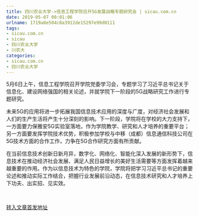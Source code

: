 ```yaml
---
title: 四川农业大学->信息工程学院召开5G发展战略专题研究会 | sicau.com.cn
date: 2019-05-07 00:01:06
urlname: 1719a8e504c8a3912de15297e99d0111
tags: 
- sicau.com.cn
- sicau
- 四川农业大学
- 川农大
categories:
- sicau.com.cn
- 四川农业大学
---
```


5月6日上午，信息工程学院召开学院党委学习会，专题学习了习近平总书记关于信息化、建设网络强国的相关论述，并就学院下一阶段的5G战略研究工作进行专题研究。

未来5G的应用将进一步拓展我国信息技术应用的深度与广度，对经济社会发展和人们的生产生活将产生十分深刻的影响。下一阶段，学院将在学校的大力支持下，一方面要力保雅安5G实验室落地，作为学院教学、研究和人才培养的重要平台；另一方面要发挥学院技术优势，积极参加学校与中移（成都）信息通信科技公司在5G技术方面的合作工作，力争在5G合作研究方面有所贡献。

在当前信息技术创新日新月异，数字化、网络化、智能化深入发展的新形势下，信息技术在推动经济社会发展、满足人民日益增长的美好生活需要等方面发挥着越来越重要的作用。作为以信息技术为特色的学院，学院将把学习习近平总书记的重要论述和推动实际工作结合，把握行业发展前沿动态，在信息技术研究和人才培养上下功夫、出实招、见实效。

 

[转入文章首发地址](https://news.sicau.edu.cn/info/1078/51040.htm)